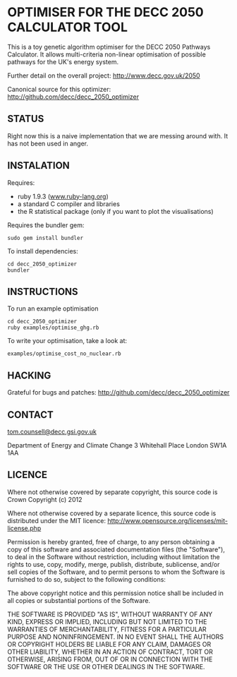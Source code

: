 # OPTIMISER FOR THE DECC 2050 CALCULATOR TOOL

This is a toy genetic algorithm optimiser for the DECC 2050 Pathways Calculator. 
It allows multi-criteria non-linear optimisation of possible pathways for the UK's energy system.

Further detail on the overall project:
http://www.decc.gov.uk/2050

Canonical source for this optimizer:
http://github.com/decc/decc_2050_optimizer

## STATUS

Right now this is a naive implementation that we are messing around with.
It has not been used in anger.

## INSTALATION

Requires:
* ruby 1.9.3 (www.ruby-lang.org)
* a standard C compiler and libraries
* the R statistical package (only if you want to plot the visualisations)

Requires the bundler gem:

    sudo gem install bundler

To install dependencies:
  
    cd decc_2050_optimizer
    bundler
  
## INSTRUCTIONS

To run an example optimisation
  
    cd decc_2050_optimizer
    ruby examples/optimise_ghg.rb

To write your optimisation, take a look at:
  
    examples/optimise_cost_no_nuclear.rb
  
## HACKING

Grateful for bugs and patches: http://github.com/decc/decc_2050_optimizer

## CONTACT

tom.counsell@decc.gsi.gov.uk

Department of Energy and Climate Change
3 Whitehall Place
London
SW1A 1AA

## LICENCE

Where not otherwise covered by separate copyright, this source code is Crown Copyright (c) 2012

Where not otherwise covered by a separate licence, this source code is distributed under the MIT licence: http://www.opensource.org/licenses/mit-license.php

Permission is hereby granted, free of charge, to any person obtaining a copy
of this software and associated documentation files (the "Software"), to deal
in the Software without restriction, including without limitation the rights
to use, copy, modify, merge, publish, distribute, sublicense, and/or sell
copies of the Software, and to permit persons to whom the Software is
furnished to do so, subject to the following conditions:

The above copyright notice and this permission notice shall be included in
all copies or substantial portions of the Software.

THE SOFTWARE IS PROVIDED "AS IS", WITHOUT WARRANTY OF ANY KIND, EXPRESS OR
IMPLIED, INCLUDING BUT NOT LIMITED TO THE WARRANTIES OF MERCHANTABILITY,
FITNESS FOR A PARTICULAR PURPOSE AND NONINFRINGEMENT. IN NO EVENT SHALL THE
AUTHORS OR COPYRIGHT HOLDERS BE LIABLE FOR ANY CLAIM, DAMAGES OR OTHER
LIABILITY, WHETHER IN AN ACTION OF CONTRACT, TORT OR OTHERWISE, ARISING FROM,
OUT OF OR IN CONNECTION WITH THE SOFTWARE OR THE USE OR OTHER DEALINGS IN
THE SOFTWARE.


